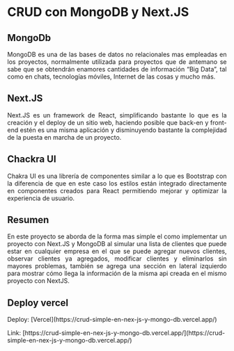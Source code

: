  # CRUD con MongoDB y Next.JS

 ## MongoDb
<p align='justify'>
MongoDB es una de las bases de datos no relacionales mas empleadas en los proyectos, normalmente utilizada para proyectos que de antemano se sabe que se obtendrán enamores cantidades de información “Big Data”, tal como en chats, tecnologías móviles, Internet de las cosas y mucho más.
</p>

## Next.JS
<p align='justify'>
Next.JS es un framework de React, simplificando bastante lo que es la creación y el deploy de un sitio web, haciendo posible que back-en y front-end estén es una misma aplicación y disminuyendo bastante la complejidad de la puesta en marcha de un proyecto.
</p>

## Chackra UI
<p align='justify'>
Chakra UI es una librería de componentes similar a lo que es Bootstrap con la diferencia de que en este caso los estilos están integrado directamente en componentes creados para React permitiendo mejorar y optimizar la experiencia de usuario.
</p>

## Resumen
<p align='justify'>
En este proyecto se aborda de la forma mas simple el como implementar un proyecto con Next.JS y MongoDB al simular una lista de clientes que puede estar en cualquier empresa en el que se puede agregar nuevos clientes, observar clientes ya agregados, modificar clientes y eliminarlos sin mayores problemas, también se agrega una sección en lateral izquierdo para mostrar cómo llega la información de la misma api creada en el mismo proyecto con NextJS.
</p>

## Deploy vercel

<p>Deploy: [Vercel](https://crud-simple-en-nex-js-y-mongo-db.vercel.app/)</p>
<p>Link: [https://crud-simple-en-nex-js-y-mongo-db.vercel.app/](https://crud-simple-en-nex-js-y-mongo-db.vercel.app/)</p>

